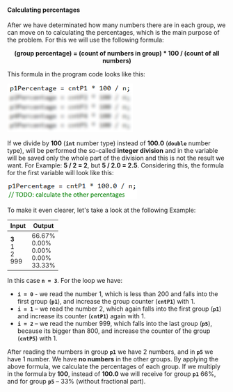 #### Calculating percentages

After we have determinated how many numbers there are in each group, we can move on to calculating the percentages, which is the main purpose of the problem. For this we will use the following formula:

<p align="center"><strong>(group percentage) = (count of numbers in group) * 100 / (count of all numbers)</strong></p>

This formula in the program code looks like this:

![](/assets/chapter-5-2-images/01.Histogram-04.png)

If we divide by **100** (**`int`** number type) instead of **100.0** (**`double`** number type), will be performed the so-called **integer division** and in the variable will be saved only the whole part of the division and this is not the result we want. For Example: **5 / 2 = 2**, but **5 / 2.0 = 2.5**. Considering this, the formula for the first variable will look like this: 

![](/assets/chapter-5-2-images/01.Histogram-05.png)

To make it even clearer, let's take a look at the following Example: 

| Input | Output |
|--------|---------|
|**3**<br>1<br>2<br>999|66.67%<br>0.00%<br>0.00%<br>0.00%<br>33.33%|

In this case **`n = 3`**.
For the loop we have:
   -   	**`i = 0`** - we read the number 1, which is less than 200 and falls into the first group (**`p1`**), and increase the group counter (**`cntP1`**) with 1.
   -   	**`i = 1`** – we read the number 2, which again falls into the first group (**`p1`**) and increase its counter (**`cntP1`**) again with 1.
   -   	**`i = 2`** – we read the number 999, which falls into the last group (**`p5`**), because its bigger than 800, and increase the counter of the group (**`cntP5`**) with 1.
   
After reading the numbers in group **`p1`** we have 2 numbers, and in **`p5`** we have 1 number. We have **no numbers** in the other groups. By applying the above formula, we calculate the percentages of each group. If we multiply in the formula by **100**, instead of **100.0** we will receive for group **`p1`** 66%, and for group **`p5`** – 33% (without fractional part).

